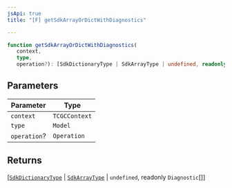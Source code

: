 ```yaml
---
jsApi: true
title: "[F] getSdkArrayOrDictWithDiagnostics"

---
```

```ts
function getSdkArrayOrDictWithDiagnostics(
   context, 
   type, 
   operation?): [SdkDictionaryType | SdkArrayType | undefined, readonly Diagnostic[]]
```

## Parameters

| Parameter | Type |
| ------ | ------ |
| `context` | `TCGCContext` |
| `type` | `Model` |
| `operation`? | `Operation` |

## Returns

[[`SdkDictionaryType`](../interfaces/SdkDictionaryType.md) \| [`SdkArrayType`](../interfaces/SdkArrayType.md) \| `undefined`, readonly `Diagnostic`[]]
